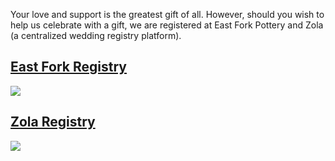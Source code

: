 
 Your love and support is the greatest gift of all. However, should you wish to help us celebrate with a gift, we are registered at East Fork Pottery and Zola (a centralized wedding registry platform). 

## [East Fork Registry](https://eastfork.com/apps/giftregistry/registry/76134?sid=vtQbsrSQ6RGAMbuH7HdNbQ)

![](/img/eastforkplate.jpg)

## [Zola Registry](https://www.zola.com/registry/jakeandheidi)

![](/img/quilt.jpeg)